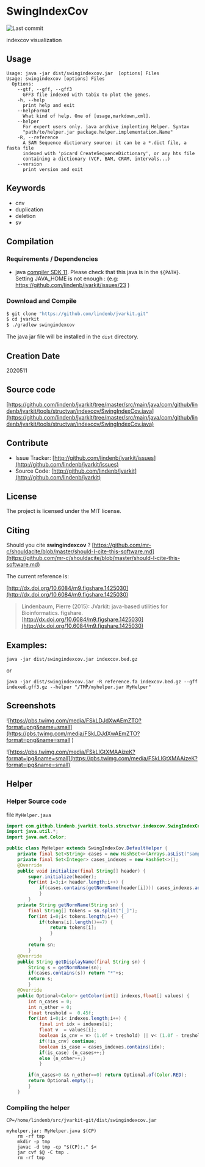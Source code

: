 # SwingIndexCov

![Last commit](https://img.shields.io/github/last-commit/lindenb/jvarkit.png)

indexcov visualization


## Usage

```
Usage: java -jar dist/swingindexcov.jar  [options] Files
Usage: swingindexcov [options] Files
  Options:
    --gtf, --gff, --gff3
      GFF3 file indexed with tabix to plot the genes.
    -h, --help
      print help and exit
    --helpFormat
      What kind of help. One of [usage,markdown,xml].
    --helper
      For expert users only. java archive implenting Helper. Syntax 
      "path/to/helper.jar package.helper.implementation.Name"
    -R, --reference
      A SAM Sequence dictionary source: it can be a *.dict file, a fasta file 
      indexed with 'picard CreateSequenceDictionary', or any hts file 
      containing a dictionary (VCF, BAM, CRAM, intervals...)
    --version
      print version and exit

```


## Keywords

 * cnv
 * duplication
 * deletion
 * sv


## Compilation

### Requirements / Dependencies

* java [compiler SDK 11](https://jdk.java.net/11/). Please check that this java is in the `${PATH}`. Setting JAVA_HOME is not enough : (e.g: https://github.com/lindenb/jvarkit/issues/23 )


### Download and Compile

```bash
$ git clone "https://github.com/lindenb/jvarkit.git"
$ cd jvarkit
$ ./gradlew swingindexcov
```

The java jar file will be installed in the `dist` directory.


## Creation Date

2020511

## Source code 

[https://github.com/lindenb/jvarkit/tree/master/src/main/java/com/github/lindenb/jvarkit/tools/structvar/indexcov/SwingIndexCov.java](https://github.com/lindenb/jvarkit/tree/master/src/main/java/com/github/lindenb/jvarkit/tools/structvar/indexcov/SwingIndexCov.java)


## Contribute

- Issue Tracker: [http://github.com/lindenb/jvarkit/issues](http://github.com/lindenb/jvarkit/issues)
- Source Code: [http://github.com/lindenb/jvarkit](http://github.com/lindenb/jvarkit)

## License

The project is licensed under the MIT license.

## Citing

Should you cite **swingindexcov** ? [https://github.com/mr-c/shouldacite/blob/master/should-I-cite-this-software.md](https://github.com/mr-c/shouldacite/blob/master/should-I-cite-this-software.md)

The current reference is:

[http://dx.doi.org/10.6084/m9.figshare.1425030](http://dx.doi.org/10.6084/m9.figshare.1425030)

> Lindenbaum, Pierre (2015): JVarkit: java-based utilities for Bioinformatics. figshare.
> [http://dx.doi.org/10.6084/m9.figshare.1425030](http://dx.doi.org/10.6084/m9.figshare.1425030)


## Examples:

```
java -jar dist/swingindexcov.jar indexcov.bed.gz
```
or 
```
java -jar dist/swingindexcov.jar -R reference.fa indexcov.bed.gz --gff indexed.gff3.gz --helper "/TMP/myhelper.jar MyHelper"
```

## Screenshots


![https://pbs.twimg.com/media/FSkLDJdXwAEmZTO?format=png&name=small](https://pbs.twimg.com/media/FSkLDJdXwAEmZTO?format=png&name=small
)

![https://pbs.twimg.com/media/FSkLIGtXMAAizeK?format=jpg&name=small](https://pbs.twimg.com/media/FSkLIGtXMAAizeK?format=jpg&name=small)

## Helper


### Helper Source code

file `MyHelper.java`

```java
import com.github.lindenb.jvarkit.tools.structvar.indexcov.SwingIndexCov;
import java.util.*;
import java.awt.Color;

public class MyHelper extends SwingIndexCov.DefaultHelper {
	private final Set<String> cases = new HashSet<>(Arrays.asList("sample1,sample2,sample3,sample4".split("[,]")));
	private final Set<Integer> cases_indexes = new HashSet<>();
	@Override
	public void initialize(final String[] header) {
		super.initialize(header);
		for(int i=3;i< header.length;i++) {
			if(cases.contains(getNormName(header[i]))) cases_indexes.add(i);
			}
		}
	private String getNormName(String sn) {
		final String[] tokens = sn.split("[_]");
		for(int i=0;i< tokens.length;i++) {
			if(tokens[i].length()==7) {
				return tokens[i];
				}
			}
		return sn;
		}
	@Override
	public String getDisplayName(final String sn) {
		String s = getNormName(sn);
		if(cases.contains(s)) return "*"+s;
		return s;
		}
	@Override
	public Optional<Color> getColor(int[] indexes,float[] values) {
		int n_cases = 0;
		int n_other = 0;
		float treshold =  0.45f;
		for(int i=0;i< indexes.length;i++) {
			final int idx = indexes[i];
			float v  = values[i];
			boolean is_cnv = v> (1.0f + treshold) || v< (1.0f - treshold);
			if(!is_cnv) continue;
			boolean is_case = cases_indexes.contains(idx);
			if(is_case) {n_cases++;}
			else {n_other++;}
			}

		if(n_cases>0 && n_other==0) return Optional.of(Color.RED);
		return Optional.empty();
		}
	}
```

### Compiling the helper

```make
CP=/home/lindenb/src/jvarkit-git/dist/swingindexcov.jar

myhelper.jar: MyHelper.java $(CP)
	rm -rf tmp
	mkdir -p tmp
	javac -d tmp -cp "$(CP):." $<
	jar cvf $@ -C tmp .
	rm -rf tmp
```

